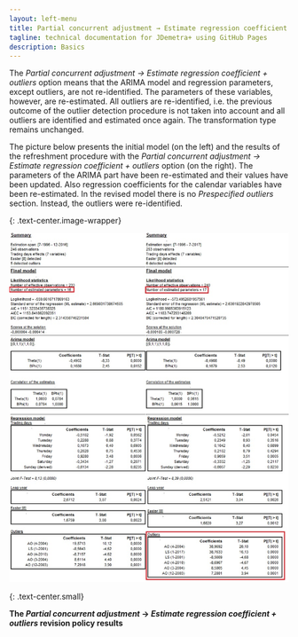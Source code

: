 ```yaml
---
layout: left-menu
title: Partial concurrent adjustment → Estimate regression coefficient + outliers
tagline: technical documentation for JDemetra+ using GitHub Pages
description: Basics
---
```

The *Partial concurrent adjustment → Estimate regression coefficient +
outliers* option means that the ARIMA model and regression parameters,
except outliers, are not re-identified. The
parameters of these variables, however, are re-estimated. All outliers are
re-identified, i.e. the previous outcome of the outlier detection
procedure is not taken into account and all outliers are identified and
estimated once again. The transformation type remains unchanged.

The picture below presents the initial model (on the left) and the
results of the refreshment procedure with the *Partial concurrent
adjustment → Estimate regression coefficient + outliers* option (on the
right). The parameters of the ARIMA part have been re-estimated and
their values have been updated. Also regression coefficients for the
calendar variables have been re-estimated. In the revised model there is
no *Prespecified outliers* section. Instead, the outliers were
re-identified.

{: .text-center.image-wrapper}

![Text](/assets/img/user-guide/UDimage27.jpg)

{: .text-center.small}

**The *Partial concurrent adjustment* → *Estimate regression coefficient + outliers* revision policy results**
